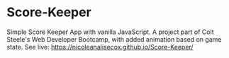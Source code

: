 # Score-Keeper

Simple Score Keeper App with vanilla JavaScript. A project part of Colt Steele's Web Developer Bootcamp, with added animation based on game state. 
See live: https://nicoleanalisecox.github.io/Score-Keeper/
